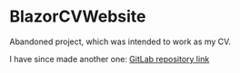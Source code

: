 # BlazorCVWebsite
Abandoned project, which was intended to work as my CV.

I have since made another one: [GitLab repository link](https://gitlab.com/Noitcereon/noitcereon-cv)

